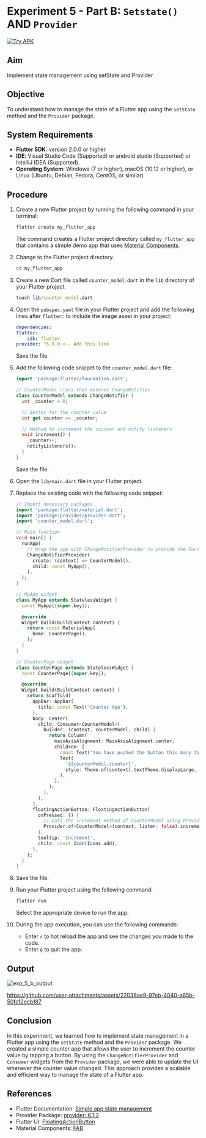 # Experiment 5 - Part B:  **`Setstate()` AND `Provider`**
[![Try APK](https://img.shields.io/badge/Try%20APK-Download-blue)](https://srinu2003.github.io/Flutter-Lab/build-output/exp_5_b.apk)

## Aim
Implement state management using setState and Provider

## Objective
To understand how to manage the state of a Flutter app using the `setState` method and the `Provider` package.

## System Requirements
- **Flutter SDK**: version 2.0.0 or higher
- **IDE**: Visual Studio Code (Supported) or android studio (Supported) or IntelliJ IDEA (Supported).
- **Operating System**: Windows (7 or higher), macOS (10.12 or higher), or Linux (Ubuntu, Debian, Fedora, CentOS, or similar)

## Procedure

1. Create a new Flutter project by running the following command in your terminal:
    ```cmd
    flutter create my_flutter_app
    ```
    The command creates a Flutter project directory called `my_flutter_app` that contains a simple demo app that uses [Material Components](https://m3.material.io/components).

2. Change to the Flutter project directory.
    ```cmd
    cd my_flutter_app
    ```
3. Create a new Dart file called `counter_model.dart` in the `lib` directory of your Flutter project.
    ```cmd
    touch lib/counter_model.dart
    ```

4. Open the `pubspec.yaml` file in your Flutter project and add the following lines after `flutter:` to include the image asset in your project:

    ```yaml
    dependencies:
    flutter:
        sdk: flutter
    provider: ^6.0.0 <-- Add this line
    ```
    Save the file.

5. Add the following code snippet to the `counter_model.dart` file:
    ```dart
    import 'package:flutter/foundation.dart';

    // CounterModel class that extends ChangeNotifier
    class CounterModel extends ChangeNotifier {
      int _counter = 0;

      // Getter for the counter value
      int get counter => _counter;

      // Method to increment the counter and notify listeners
      void increment() {
        _counter++;
        notifyListeners();
      }
    }
    ```
    Save the file.

6. Open the `lib/main.dart` file in your Flutter project.

7. Replace the existing code with the following code snippet:
    ```dart
    // Import necessary packages
    import 'package:flutter/material.dart';
    import 'package:provider/provider.dart';
    import 'counter_model.dart';

    // Main function
    void main() {
      runApp(
        // Wrap the app with ChangeNotifierProvider to provide the CounterModel
        ChangeNotifierProvider(
          create: (context) => CounterModel(),
          child: const MyApp(),
        ),
      );
    }

    // MyApp widget
    class MyApp extends StatelessWidget {
      const MyApp({super.key});

      @override
      Widget build(BuildContext context) {
        return const MaterialApp(
          home: CounterPage(),
        );
      }
    }

    // CounterPage widget
    class CounterPage extends StatelessWidget {
      const CounterPage({super.key});

      @override
      Widget build(BuildContext context) {
        return Scaffold(
          appBar: AppBar(
            title: const Text('Counter App'),
          ),
          body: Center(
            child: Consumer<CounterModel>(
              builder: (context, counterModel, child) {
                return Column(
                  mainAxisAlignment: MainAxisAlignment.center,
                  children: [
                    const Text('You have pushed the button this many times:'),
                    Text(
                      '${counterModel.counter}',
                      style: Theme.of(context).textTheme.displayLarge,
                    ),
                  ],
                );
              },
            ),
          ),
          floatingActionButton: FloatingActionButton(
            onPressed: () {
              // Call the increment method of CounterModel using Provider
              Provider.of<CounterModel>(context, listen: false).increment();
            },
            tooltip: 'Increment',
            child: const Icon(Icons.add),
          ),
        );
      }
    }
    ```

8. Save the file.

9. Run your Flutter project using the following command:
    ```cmd
    flutter run
    ```
    Select the appropriate device to run the app.

10. During the app execution, you can use the following commands:
    - Enter `r` to hot reload the app and see the changes you made to the code.
    - Enter `q` to quit the app.


## Output
![exp_5_b_output](exp_5_b_output.png)

https://github.com/user-attachments/assets/22038ae9-97eb-4040-a85b-50fcf2ecb187



## Conclusion

In this experiment, we learned how to implement state management in a Flutter app using the `setState` method and the `Provider` package. We created a simple counter app that allows the user to increment the counter value by tapping a button. By using the `ChangeNotifierProvider` and `Consumer` widgets from the `Provider` package, we were able to update the UI whenever the counter value changed. This approach provides a scalable and efficient way to manage the state of a Flutter app.

## References
- Flutter Documentation: [Simple app state management](https://docs.flutter.dev/data-and-backend/state-mgmt/simple)
- Provider Package: [provider: 6.1.2](https://pub.dev/packages/provider)
- Flutter UI: [FloatingActionButton](https://api.flutter.dev/flutter/material/FloatingActionButton-class.html)
- Material Components: [FAB](https://m3.material.io/components/floating-action-button/overview)

